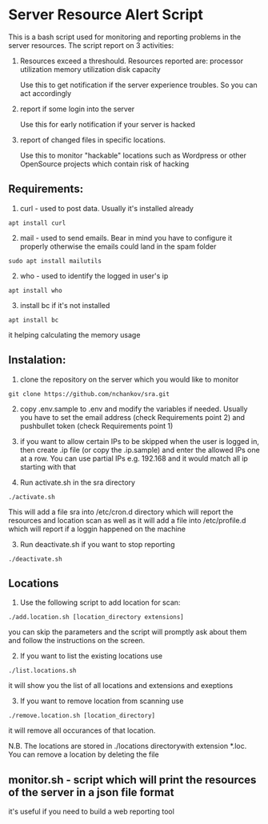 # Server Resource Alert Script

This is a bash script used for monitoring and reporting problems in the server resources.
The script report on 3 activities:

1. Resources exceed a threshould. Resources reported are: 
   processor utilization
   memory utilization
   disk capacity

   Use this to get notification if the server experience troubles. So you can act accordingly

2. report if some login into the server

   Use this for early notification if your server is hacked

3. report of changed files in specific locations. 

   Use this to monitor "hackable" locations such as Wordpress or other OpenSource projects which 
   contain risk of hacking


## Requirements:

1. curl - used to post data. Usually it's installed already
```
apt install curl
```

2. mail - used to send emails. Bear in mind you have to configure it properly
   otherwise the emails could land in the spam folder
```
sudo apt install mailutils
```

2. who - used to identify the logged in user's ip
```
apt install who
```

3. install bc if it's not installed
```
apt install bc
```
it helping calculating the memory usage

## Instalation:

1. clone the repository on the server which you would like to monitor
```
git clone https://github.com/nchankov/sra.git
```

2. copy .env.sample to .env and modify the variables if needed. Usually 
   you have to set the email address (check Requirements point 2) and
   pushbullet token (check Requirements point 1)

3. if you want to allow certain IPs to be skipped when the user is logged 
   in, then create .ip file (or copy the .ip.sample) and enter the allowed
   IPs one at a row. You can use partial IPs e.g. 192.168 and it would 
   match all ip starting with that

2. Run activate.sh in the sra directory
```
./activate.sh
```
This will add a file sra into /etc/cron.d directory which will report
the resources and location scan as well as it will add a file into /etc/profile.d which
will report if a loggin happened on the machine

3. Run deactivate.sh if you want to stop reporting
```
./deactivate.sh
```

## Locations

1. Use the following script to add location for scan:
```
./add.location.sh [location_directory extensions]
```
you can skip the parameters and the script will promptly ask about them and follow the
instructions on the screen.

2. If you want to list the existing locations use
```
./list.locations.sh
```
it will show you the list of all locations and extensions and exeptions

3. If you want to remove location from scanning use
```
./remove.location.sh [location_directory]
```
it will remove all occurances of that location.

N.B. The locations are stored in ./locations directorywith extension *.loc. You can remove a location by deleting the file

## monitor.sh - script which will print the resources of the server in a json file format
it's useful if you need to build a web reporting tool